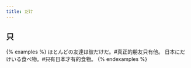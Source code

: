 ```yaml
---
title: だけ
---
```


## 只

{% examples %}
ほとんどの友達は彼だけだ。#真正的朋友只有他。
日本にだけいる食べ物。#只有日本才有的食物。
{% endexamples %}

